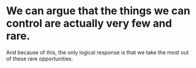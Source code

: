 # We can argue that the things we can control are actually very few and rare.

And because of this, the only logical response is that we take the most out of these rare opportunities.

